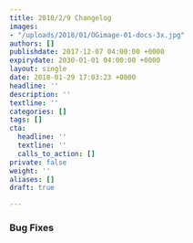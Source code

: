 ```yaml
---
title: 2018/2/9 Changelog
images:
- "/uploads/2018/01/OGimage-01-docs-3x.jpg"
authors: []
publishdate: 2017-12-07 04:00:00 +0000
expirydate: 2030-01-01 04:00:00 +0000
layout: single
date: 2018-01-29 17:03:23 +0000
headline: ''
description: ''
textline: ''
categories: []
tags: []
cta:
  headline: ''
  textline: ''
  calls_to_action: []
private: false
weight: ''
aliases: []
draft: true

---
```

### Bug Fixes